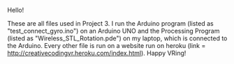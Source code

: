 Hello!

These are all files used in Project 3. I run the Arduino program (listed as "test_connect_gyro.ino") on an Arduino UNO and
the Processing Program (listed as "Wireless_STL_Rotation.pde") on my laptop, which is connected to the Arduino. Every other file is run on
a website run on heroku (link = http://creativecodingvr.heroku.com/index.html). Happy VRing!
